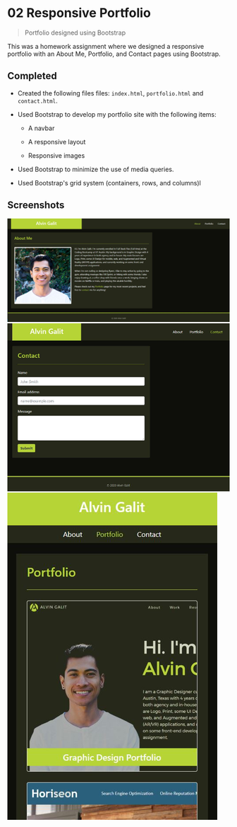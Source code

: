 # 02 Responsive Portfolio
> Portfolio designed using Bootstrap

This was a homework assignment where we designed a responsive portfolio with an About Me, Portfolio, and Contact pages using Bootstrap.
## Completed
* Created the following files files: `index.html`, `portfolio.html` and `contact.html`.
* Used Bootstrap to develop my portfolio site with the following items:

   * A navbar

   * A responsive layout

   * Responsive images
* Used Bootstrap to minimize the use of media queries.
* Used Bootstrap's grid system (containers, rows, and columns)l

## Screenshots
![Screenshot of About page on large-size device](https://github.com/aroblesgalit/02-Responsive-Portfolio/blob/master/Assets/Images/screenshot-large.JPG)
![Screenshot of Portfolio page on medium-size device](https://github.com/aroblesgalit/02-Responsive-Portfolio/blob/master/Assets/Images/screenshot-medium.JPG)
![Screenshot of About page on small-size device](https://github.com/aroblesgalit/02-Responsive-Portfolio/blob/master/Assets/Images/screenshot-small.JPG)